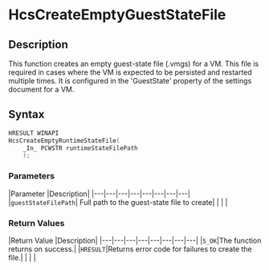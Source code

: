 # HcsCreateEmptyGuestStateFile

## Description

This function creates an empty guest-state file (.vmgs) for a VM. This file is required in cases where the VM  is expected to be persisted and restarted multiple times. It is configured in the 'GuestState' property of the settings document for a VM.

## Syntax

```cpp
HRESULT WINAPI
HcsCreateEmptyRuntimeStateFile(
    _In_ PCWSTR runtimeStateFilePath
    );
```

### Parameters

|Parameter     |Description|
|---|---|---|---|---|---|---|---|
|`guestStateFilePath`| Full path to the guest-state file to create|
|    |    |

### Return Values

|Return Value     |Description|
|---|---|---|---|---|---|---|---|
|``S_OK``|The function returns on success.|
|`HRESULT`|Returns error code for failures to create the file.|
|     |     |
